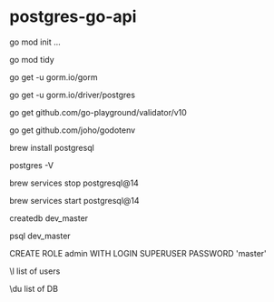 # postgres-go-api

go mod init ...

go mod tidy

go get -u gorm.io/gorm

go get -u gorm.io/driver/postgres

go get github.com/go-playground/validator/v10

go get github.com/joho/godotenv

brew install postgresql 

postgres -V 

brew services stop postgresql@14

brew services start postgresql@14

createdb dev_master 

psql dev_master  

CREATE ROLE admin WITH LOGIN SUPERUSER PASSWORD 'master'

\l list of users

\du list of DB

